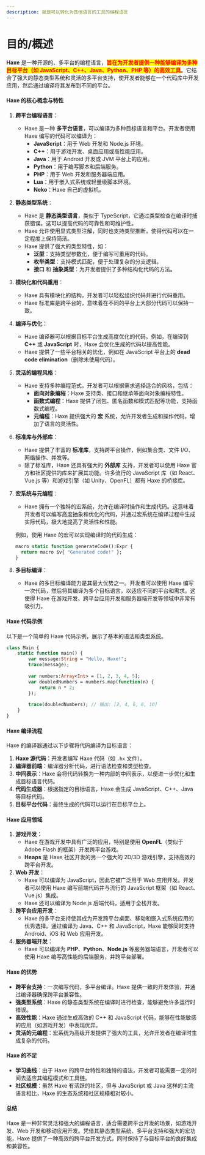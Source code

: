 ```yaml
---
description: 就是可以转化为其他语言的工具的编程语言
---
```


# 目的/概述

**Haxe** 是一种开源的、多平台的编程语言，<mark style="color:red;">**旨在为开发者提供一种能够编译为多种目标平台（如 JavaScript、C++、Java、Python、PHP 等）的高效工具**</mark>。它结合了强大的静态类型系统和灵活的多平台支持，使开发者能够在一个代码库中开发应用，然后通过编译将其发布到不同的平台。

#### Haxe 的核心概念与特性

1. **跨平台编程语言**：
   * Haxe 是一种 **多平台语言**，可以编译为多种目标语言和平台。开发者使用 Haxe 编写的代码可以编译为：
     * **JavaScript**：用于 Web 开发和 Node.js 环境。
     * **C++**：用于游戏开发、桌面应用或高性能应用。
     * **Java**：用于 Android 开发或 JVM 平台上的应用。
     * **Python**：用于编写脚本和后端服务。
     * **PHP**：用于 Web 开发和服务器端应用。
     * **Lua**：用于嵌入式系统或轻量级脚本环境。
     * **Neko**：Haxe 自己的虚拟机。
2. **静态类型系统**：
   * Haxe 是 **静态类型语言**，类似于 TypeScript，它通过类型检查在编译时捕获错误。这可以提高代码的可靠性和可维护性。
   * Haxe 允许使用显式类型注解，同时也支持类型推断，使得代码可以在一定程度上保持简洁。
   * Haxe 提供了强大的类型特性，如：
     * **泛型**：支持类型参数化，便于编写可重用的代码。
     * **枚举类型**：支持模式匹配，便于处理复杂的分支逻辑。
     * **接口** 和 **抽象类型**：为开发者提供了多种结构化代码的方法。
3. **模块化和代码重用**：
   * Haxe 具有模块化的结构，开发者可以轻松组织代码并进行代码重用。
   * Haxe 标准库是跨平台的，意味着在不同的平台上大部分代码可以保持一致。
4. **编译与优化**：
   * Haxe 编译器可以根据目标平台生成高度优化的代码。例如，在编译到 **C++** 或 **JavaScript** 时，Haxe 会优化生成的代码以提高性能。
   * Haxe 提供了一些平台相关的优化，例如在 JavaScript 平台上的 **dead code elimination**（删除未使用代码）。
5. **灵活的编程风格**：
   * Haxe 支持多种编程范式，开发者可以根据需求选择适合的风格，包括：
     * **面向对象编程**：Haxe 支持类、接口和继承等面向对象编程特性。
     * **函数式编程**：Haxe 提供了闭包、匿名函数和模式匹配等功能，支持函数式编程。
     * **元编程**：Haxe 提供强大的 **宏** 系统，允许开发者生成和操作代码，增加了语言的灵活性。
6. **标准库与外部库**：
   * Haxe 提供了丰富的 **标准库**，支持跨平台操作，例如集合类、文件 I/O、网络操作、并发等。
   * 除了标准库，Haxe 还具有强大的 **外部库** 支持，开发者可以使用 Haxe 官方和社区提供的库来扩展其功能。许多流行的 JavaScript 库（如 React、Vue.js 等）和游戏引擎（如 Unity、OpenFL）都有 Haxe 的桥接库。
7.  **宏系统与元编程**：

    * Haxe 拥有一个独特的宏系统，允许在编译时操作和生成代码。这意味着开发者可以编写高度抽象和优化的代码，并通过宏系统在编译过程中生成实际代码，极大地提高了灵活性和性能。

    例如，使用 Haxe 的宏可以实现编译时的代码生成：

    ```haxe
    macro static function generateCode():Expr {
      return macro $v{ "Generated code!" };
    }
    ```
8. **多目标编译**：
   * Haxe 的多目标编译能力是其最大优势之一。开发者可以使用 Haxe 编写一次代码，然后将其编译为多个目标语言，以适应不同的平台和需求。这使得 Haxe 在游戏开发、跨平台应用开发和服务器端开发等领域中非常有吸引力。

#### Haxe 代码示例

以下是一个简单的 Haxe 代码示例，展示了基本的语法和类型系统。

```haxe
class Main {
    static function main() {
        var message:String = "Hello, Haxe!";
        trace(message);
        
        var numbers:Array<Int> = [1, 2, 3, 4, 5];
        var doubledNumbers = numbers.map(function(n) {
            return n * 2;
        });
        
        trace(doubledNumbers); // 输出: [2, 4, 6, 8, 10]
    }
}
```

#### Haxe 编译流程

Haxe 的编译器通过以下步骤将代码编译为目标语言：

1. **Haxe 源代码**：开发者编写 Haxe 代码（如 `.hx` 文件）。
2. **编译器前端**：编译器分析代码，进行语法检查和类型检查。
3. **中间表示**：Haxe 会将代码转换为一种内部的中间表示，以便进一步优化和生成目标语言代码。
4. **代码生成器**：根据指定的目标语言，Haxe 会生成 JavaScript、C++、Java 等目标代码。
5. **目标平台代码**：最终生成的代码可以运行在目标平台上。

#### Haxe 应用领域

1. **游戏开发**：
   * Haxe 在游戏开发中具有广泛的应用，特别是使用 **OpenFL**（类似于 Adobe Flash 的框架）开发跨平台游戏。
   * **Heaps** 是 Haxe 社区开发的另一个强大的 2D/3D 游戏引擎，支持高效的跨平台开发。
2. **Web 开发**：
   * Haxe 可以编译为 JavaScript，因此它被广泛用于 Web 应用开发。开发者可以使用 Haxe 编写前端代码并与流行的 JavaScript 框架（如 React、Vue.js）集成。
   * Haxe 还可以编译为 Node.js 后端代码，适用于全栈开发。
3. **跨平台应用开发**：
   * Haxe 的多平台支持使其成为开发跨平台桌面、移动和嵌入式系统应用的优秀选择。通过编译为 Java、C++ 和 JavaScript，Haxe 能够同时支持 Android、iOS 和 Web 应用开发。
4. **服务器端开发**：
   * Haxe 可以编译为 **PHP**、**Python**、**Node.js** 等服务器端语言，开发者可以使用 Haxe 编写高性能的后端服务，并跨平台部署。

#### Haxe 的优势

* **跨平台支持**：一次编写代码，多平台编译。Haxe 提供一致的开发体验，并通过编译器确保跨平台兼容性。
* **强类型系统**：Haxe 的静态类型系统在编译时进行检查，能够避免许多运行时错误。
* **高效性能**：Haxe 通过生成高效的 C++ 和 JavaScript 代码，能够在性能敏感的应用（如游戏开发）中表现优异。
* **灵活的元编程**：宏系统为高级开发提供了强大的工具，允许开发者在编译时生成复杂的代码。

#### Haxe 的不足

* **学习曲线**：由于 Haxe 的跨平台特性和独特的语法，开发者可能需要一定的时间去适应其编程模式和工具链。
* **社区规模**：虽然 Haxe 有活跃的社区，但与 JavaScript 或 Java 这样的主流语言相比，Haxe 的生态系统和社区规模相对较小。

#### 总结

Haxe 是一种非常灵活和强大的编程语言，适合需要跨平台开发的场景，如游戏开发、Web 开发和移动应用开发。凭借其静态类型系统、多平台支持和强大的宏功能，Haxe 提供了一种高效的跨平台开发方式，同时保持了与目标平台的良好集成和兼容性。
